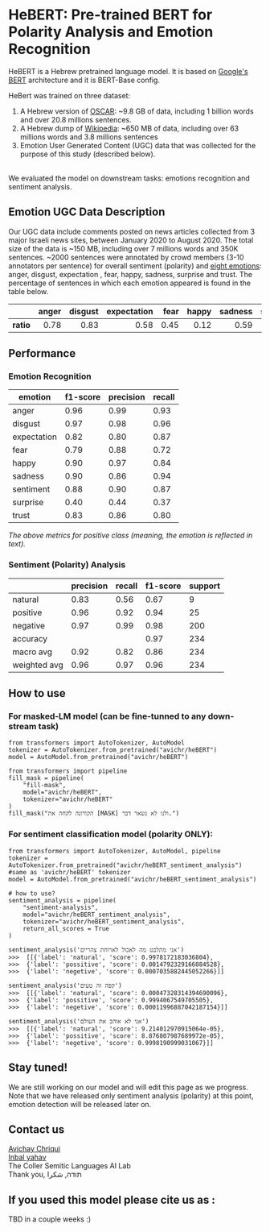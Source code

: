 # HeBERT: Pre-trained BERT for Polarity Analysis and Emotion Recognition
HeBERT is a Hebrew pretrained language model. It is based on [Google's BERT](https://arxiv.org/abs/1810.04805) architecture and it is BERT-Base config. <br>

HeBert was trained on three dataset: 
1. A Hebrew version of [OSCAR](https://oscar-corpus.com/): ~9.8 GB of data, including 1 billion words and over 20.8 millions sentences. 
2. A Hebrew dump of [Wikipedia](https://dumps.wikimedia.org/): ~650 MB of data, including over 63 millions words and 3.8 millions sentences
3. Emotion User Generated Content (UGC) data that was collected for the purpose of this study (described below).
<br>
<div>
We evaluated the model on downstream tasks: emotions recognition and sentiment analysis. 

## Emotion UGC Data Description
Our UGC data include comments posted on news articles collected from 3 major Israeli news sites, between January 2020 to August 2020. The total size of the data is ~150 MB, including over 7 millions words and 350K sentences.
~2000 sentences were annotated by crowd members (3-10 annotators per sentence) for overall sentiment (polarity) and [eight emotions](https://en.wikipedia.org/wiki/Robert_Plutchik#Plutchik's_wheel_of_emotions): anger, disgust, expectation , fear, happy, sadness, surprise and trust. 
The percentage of sentences in which each emotion appeared is found in the table below.

|       | anger | disgust | expectation | fear | happy | sadness | surprise | trust | sentiment |
|------:|------:|--------:|------------:|-----:|------:|--------:|---------:|------:|-----------|
| **ratio** |  0.78 |    0.83 |        0.58 | 0.45 |  0.12 |    0.59 |     0.17 |  0.11 | 0.25      |

## Performance
### Emotion Recognition
| emotion     | f1-score | precision | recall   |
|-------------|----------|-----------|----------|
|       anger | 0.96 |  0.99 | 0.93 |
|     disgust | 0.97 |  0.98 | 0.96 |
| expectation | 0.82 |  0.80 | 0.87 |
|        fear | 0.79 |  0.88 | 0.72 |
|       happy | 0.90 |  0.97 | 0.84 |
|     sadness | 0.90 |  0.86 | 0.94 |
|   sentiment | 0.88 |  0.90 | 0.87 |
|    surprise | 0.40 |  0.44 | 0.37 |
|       trust | 0.83 |  0.86 | 0.80 |

*The above metrics for positive class (meaning, the emotion is reflected in text).*

### Sentiment (Polarity) Analysis
|              | precision | recall | f1-score | support |
|--------------|-----------|--------|----------|---------|
| natural      | 0.83      | 0.56   | 0.67     | 9       |
| positive     | 0.96      | 0.92   | 0.94     | 25      |
| negative     | 0.97      | 0.99   | 0.98     | 200     |
| accuracy     |           |        | 0.97     | 234     |
| macro avg    | 0.92      | 0.82   | 0.86     | 234     |
| weighted avg | 0.96      | 0.97   | 0.96     | 234     |

## How to use
### For masked-LM model (can be fine-tunned to any down-stream task)
	from transformers import AutoTokenizer, AutoModel
	tokenizer = AutoTokenizer.from_pretrained("avichr/heBERT")
	model = AutoModel.from_pretrained("avichr/heBERT")
	
	from transformers import pipeline
	fill_mask = pipeline(
	    "fill-mask",
	    model="avichr/heBERT",
	    tokenizer="avichr/heBERT"
	)
	fill_mask("הקורונה לקחה את [MASK] ולנו לא נשאר דבר.")

### For sentiment classification model (polarity ONLY):
	from transformers import AutoTokenizer, AutoModel, pipeline
	tokenizer = AutoTokenizer.from_pretrained("avichr/heBERT_sentiment_analysis") #same as 'avichr/heBERT' tokenizer
	model = AutoModel.from_pretrained("avichr/heBERT_sentiment_analysis")
	
	# how to use?
	sentiment_analysis = pipeline(
	    "sentiment-analysis",
	    model="avichr/heBERT_sentiment_analysis",
	    tokenizer="avichr/heBERT_sentiment_analysis",
	    return_all_scores = True
	)
	
	sentiment_analysis('אני מתלבט מה לאכול לארוחת צהריים')	
	>>>  [[{'label': 'natural', 'score': 0.9978172183036804},
	>>>  {'label': 'possitive', 'score': 0.0014792329166084528},
	>>>  {'label': 'negetive', 'score': 0.0007035882445052266}]]

	sentiment_analysis('קפה זה טעים')
	>>>  [[{'label': 'natural', 'score': 0.00047328314394690096},
	>>>  {'label': 'possitive', 'score': 0.9994067549705505},
	>>>  {'label': 'negetive', 'score': 0.00011996887042187154}]]

	sentiment_analysis('אני לא אוהב את העולם')
	>>>  [[{'label': 'natural', 'score': 9.214012970915064e-05}, 
	>>>  {'label': 'possitive', 'score': 8.876807987689972e-05}, 
	>>>  {'label': 'negetive', 'score': 0.9998190999031067}]]

	


## Stay tuned!
We are still working on our model and will edit this page as we progress. <br>
Note that we have released only sentiment analysis (polarity) at this point, emotion detection will be released later on.

## Contact us
[Avichay Chriqui](mailto:avichayc@mail.tau.ac.il) <br>
[Inbal yahav](mailto:inbalyahav@tauex.tau.ac.il) <br>
The Coller Semitic Languages AI Lab <br>
Thank you, תודה, شكرا <br>

## If you used this model please cite us as :
TBD in a couple weeks :)


